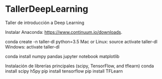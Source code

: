 # TallerDeepLearning
Taller de introducción a Deep Learning


Instalar Anaconda: https://www.continuum.io/downloads.

conda create -n taller-dl python=3.5
Mac or Linux: source activate taller-dl
Windows: activate taller-dl

conda install numpy pandas jupyter notebook matplotlib

Instalación de librerías principales (scipy, TensorFlow, and tflearn)
conda install scipy h5py
pip install tensorflow
pip install TFLearn